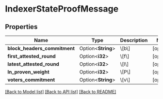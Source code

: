 # IndexerStateProofMessage

## Properties

Name | Type | Description | Notes
------------ | ------------- | ------------- | -------------
**block_headers_commitment** | Option<**String**> | \\[b\\] | [optional]
**first_attested_round** | Option<**i32**> | \\[f\\] | [optional]
**latest_attested_round** | Option<**i32**> | \\[l\\] | [optional]
**ln_proven_weight** | Option<**i32**> | \\[P\\] | [optional]
**voters_commitment** | Option<**String**> | \\[v\\] | [optional]

[[Back to Model list]](../README.md#documentation-for-models) [[Back to API list]](../README.md#documentation-for-api-endpoints) [[Back to README]](../README.md)


